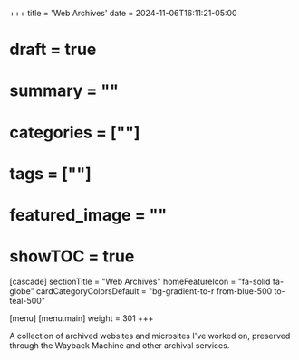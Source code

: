 +++
title = 'Web Archives'
date = 2024-11-06T16:11:21-05:00
# draft = true
# summary = ""
# categories = [""]
# tags = [""]
# featured_image = ""
# showTOC = true
[cascade]
  sectionTitle = "Web Archives"
  homeFeatureIcon = "fa-solid fa-globe"
  cardCategoryColorsDefault = "bg-gradient-to-r from-blue-500 to-teal-500"
  
[menu]
 [menu.main]
  weight = 301
+++

A collection of archived websites and microsites I've worked on, preserved through the Wayback Machine and other archival services.

<!--more-->
